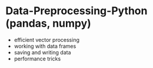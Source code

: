 # Data-Preprocessing-Python (pandas, numpy)
- efficient vector processing
- working with data frames
- saving and writing data
- performance tricks
